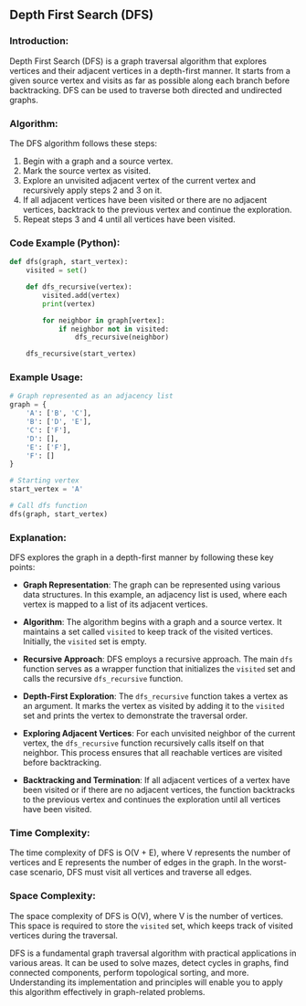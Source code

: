 ## Depth First Search (DFS)

### Introduction:

Depth First Search (DFS) is a graph traversal algorithm that explores vertices and their adjacent vertices in a depth-first manner. It starts from a given source vertex and visits as far as possible along each branch before backtracking. DFS can be used to traverse both directed and undirected graphs.

### Algorithm:

The DFS algorithm follows these steps:

1. Begin with a graph and a source vertex.
2. Mark the source vertex as visited.
3. Explore an unvisited adjacent vertex of the current vertex and recursively apply steps 2 and 3 on it.
4. If all adjacent vertices have been visited or there are no adjacent vertices, backtrack to the previous vertex and continue the exploration.
5. Repeat steps 3 and 4 until all vertices have been visited.

### Code Example (Python):

```python
def dfs(graph, start_vertex):
    visited = set()

    def dfs_recursive(vertex):
        visited.add(vertex)
        print(vertex)

        for neighbor in graph[vertex]:
            if neighbor not in visited:
                dfs_recursive(neighbor)

    dfs_recursive(start_vertex)
```

### Example Usage:

```python
# Graph represented as an adjacency list
graph = {
    'A': ['B', 'C'],
    'B': ['D', 'E'],
    'C': ['F'],
    'D': [],
    'E': ['F'],
    'F': []
}

# Starting vertex
start_vertex = 'A'

# Call dfs function
dfs(graph, start_vertex)
```

### Explanation:

DFS explores the graph in a depth-first manner by following these key points:

- **Graph Representation**: The graph can be represented using various data structures. In this example, an adjacency list is used, where each vertex is mapped to a list of its adjacent vertices.

- **Algorithm**: The algorithm begins with a graph and a source vertex. It maintains a set called `visited` to keep track of the visited vertices. Initially, the `visited` set is empty.

- **Recursive Approach**: DFS employs a recursive approach. The main `dfs` function serves as a wrapper function that initializes the `visited` set and calls the recursive `dfs_recursive` function.

- **Depth-First Exploration**: The `dfs_recursive` function takes a vertex as an argument. It marks the vertex as visited by adding it to the `visited` set and prints the vertex to demonstrate the traversal order.

- **Exploring Adjacent Vertices**: For each unvisited neighbor of the current vertex, the `dfs_recursive` function recursively calls itself on that neighbor. This process ensures that all reachable vertices are visited before backtracking.

- **Backtracking and Termination**: If all adjacent vertices of a vertex have been visited or if there are no adjacent vertices, the function backtracks to the previous vertex and continues the exploration until all vertices have been visited.

### Time Complexity:

The time complexity of DFS is O(V + E), where V represents the number of vertices and E represents the number of edges in the graph. In the worst-case scenario, DFS must visit all vertices and traverse all edges.

### Space Complexity:

The space complexity of DFS is O(V), where V is the number of vertices. This space is required to store the `visited` set, which keeps track of visited vertices during the traversal.

DFS is a fundamental graph traversal algorithm with practical applications in various areas. It can be used to solve mazes, detect cycles in graphs, find connected components, perform topological sorting, and more. Understanding its implementation and principles will enable you to apply this algorithm effectively in graph-related problems.
